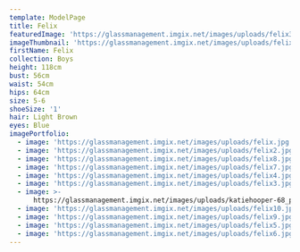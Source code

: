 ```yaml
---
template: ModelPage
title: Felix
featuredImage: 'https://glassmanagement.imgix.net/images/uploads/felix3-banner.jpg'
imageThumbnail: 'https://glassmanagement.imgix.net/images/uploads/felix9.jpg'
firstName: Felix
collection: Boys
height: 118cm
bust: 56cm
waist: 54cm
hips: 64cm
size: 5-6
shoeSize: '1'
hair: Light Brown
eyes: Blue
imagePortfolio:
  - image: 'https://glassmanagement.imgix.net/images/uploads/felix.jpg'
  - image: 'https://glassmanagement.imgix.net/images/uploads/felix2.jpg'
  - image: 'https://glassmanagement.imgix.net/images/uploads/felix8.jpg'
  - image: 'https://glassmanagement.imgix.net/images/uploads/felix7.jpg'
  - image: 'https://glassmanagement.imgix.net/images/uploads/felix4.jpg'
  - image: 'https://glassmanagement.imgix.net/images/uploads/felix3.jpg'
  - image: >-
      https://glassmanagement.imgix.net/images/uploads/katiehooper-68_preview.jpg
  - image: 'https://glassmanagement.imgix.net/images/uploads/felix10.jpg'
  - image: 'https://glassmanagement.imgix.net/images/uploads/felix9.jpg'
  - image: 'https://glassmanagement.imgix.net/images/uploads/felix5.jpg'
  - image: 'https://glassmanagement.imgix.net/images/uploads/felix6.jpg'
---
```


